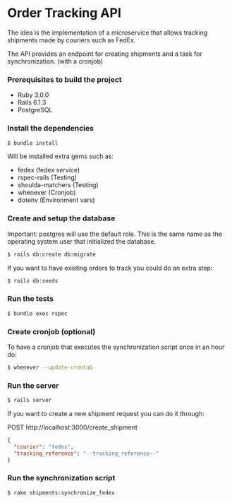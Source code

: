 # Order Tracking API

The idea is the implementation of a microservice that allows tracking shipments made by couriers such as FedEx.

The API provides an endpoint for creating shipments and a task for synchronization. (with a cronjob)
### Prerequisites to build the project

- Ruby 3.0.0
- Rails 6.1.3
- PostgreSQL

### Install the dependencies

```bash
$ bundle install
```

Will be installed extra gems such as:
- fedex (fedex service)
- rspec-rails (Testing)
- shoulda-matchers (Testing)
- whenever (Cronjob)
- dotenv (Environment vars)

### Create and setup the database

Important: postgres will use the default role. This is the same name as the operating system user that initialized the database.

```bash
$ rails db:create db:migrate
```

If you want to have existing orders to track you could do an extra step:
```bash
$ rails db:seeds
```

### Run the tests

```bash
$ bundle exec rspec
```
### Create cronjob (optional)
To have a cronjob that executes the synchronization script once in an hour do:
```bash
$ whenever --update-crontab
```
### Run the server

```bash
$ rails server
```
If you want to create a new shipment request you can do it through:

POST http://localhost:3000/create_shipment

```json
{
  "courier": "fedex",
  "tracking_reference": "--tracking_reference--"
}
```

### Run the synchronization script

```bash
$ rake shipments:synchronize_fedex
```
